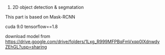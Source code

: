 1. 2D object detection & segmatation 

This part is based on Mask-RCNN 

cuda 9.0
tensorflow==1.8

download model from https://drive.google.com/drive/folders/1Lxg_R999MFPBqFmVxqp0lXdnwdyZEhGL?usp=sharing